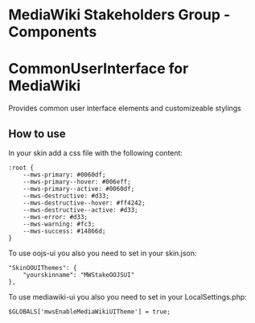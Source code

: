 # MediaWiki Stakeholders Group - Components
# CommonUserInterface for MediaWiki

Provides common user interface elements and customizeable stylings

## How to use
In your skin add a css file with the following content:

    :root {
        --mws-primary: #0060df;
        --mws-primary--hover: #006eff;
        --mws-primary--active: #0060df;
        --mws-destructive: #d33;
        --mws-destructive--hover: #ff4242;
        --mws-destructive--active: #d33;
        --mws-error: #d33;
        --mws-warning: #fc3;
        --mws-success: #14866d;
    }

To use oojs-ui you also you need to set in your skin.json:

    "SkinOOUIThemes": {
        "yourskinname": "MWStakeOOJSUI"
    },

To use mediawiki-ui you also you need to set in your LocalSettings.php:

    $GLOBALS['mwsEnableMediaWikiUITheme'] = true;
